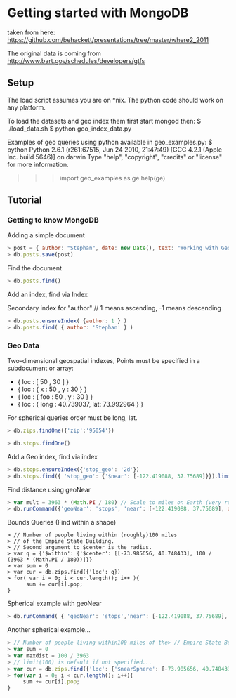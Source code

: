 # Getting started with MongoDB

taken from here: https://github.com/behackett/presentations/tree/master/where2_2011

The original data is coming from http://www.bart.gov/schedules/developers/gtfs  


## Setup

The load script assumes you are on *nix. The python code
should work on any platform.

To load the datasets and geo index them first start mongod then:
$ ./load_data.sh
$ python geo_index_data.py

Examples of geo queries using python available in geo_examples.py:
$ python
Python 2.6.1 (r261:67515, Jun 24 2010, 21:47:49)
[GCC 4.2.1 (Apple Inc. build 5646)] on darwin
Type "help", "copyright", "credits" or "license" for more information.
>>> import geo_examples as ge
>>> help(ge)


## Tutorial

### Getting to know MongoDB

Adding a simple document  

```javascript
> post = { author: "Stephan", date: new Date(), text: "Working with Geo Data", tags: [ "mongodb", "geo" ]}
> db.posts.save(post)
```

Find the document  

```javascript
> db.posts.find()
```

Add an index, find via Index

Secondary index for "author" //   1 means ascending, -1 means descending

```javascript
> db.posts.ensureIndex( {author: 1 } )
> db.posts.find( { author: 'Stephan' } )
```

### Geo Data

Two-dimensional geospatial indexes, Points must be specified in a subdocument or array:

* { loc : [ 50 , 30 ] }
* { loc : { x : 50 , y : 30 } }
* { loc : { foo : 50 , y : 30 } }
* { loc : { long : 40.739037, lat: 73.992964 } }

For spherical queries order must be long, lat.

```javascript
> db.zips.findOne({'zip':'95054'})

> db.stops.findOne()
```

Add a Geo index, find via index

```javascript
> db.stops.ensureIndex({'stop_geo': '2d'})
> db.stops.find({ 'stop_geo': {'$near': [-122.419088, 37.75689]}}).limit(1)
```

Find distance using geoNear

```javascript
> var mult = 3963 * (Math.PI / 180) // Scale to miles on Earth (very rough approximation).
> db.runCommand({'geoNear': 'stops', 'near': [-122.419088, 37.75689], distanceMultiplier: mult})
```

Bounds Queries (Find within a shape)  

```javsacript
> // Number of people living within (roughly)100 miles
> // of the Empire State Building.
> // Second argument to $center is the radius.
> var q = {'$within': {'$center': [[-73.985656, 40.748433], 100 / (3963 * (Math.PI / 180))]}}
> var sum = 0
> var cur = db.zips.find({'loc': q})
> for( var i = 0; i < cur.length(); i++ ){
      sum += cur[i].pop;
}
```

Spherical example with geoNear  

```javascript
> db.runCommand( { 'geoNear': 'stops','near': [-122.419088, 37.75689], distanceMultiplier: 3963, spherical: true})
```

Another spherical example...

```javascript
> // Number of people living within100 miles of the> // Empire State Building (again).
> var sum = 0
> var maxdist = 100 / 3963
> // limit(100) is default if not specified...
> var cur = db.zips.find({'loc': {'$nearSphere': [-73.985656, 40.748433], $maxDistance: maxdist}}).limit(60000)
> for(var i = 0; i < cur.length(); i++){
     sum += cur[i].pop;
}
```
